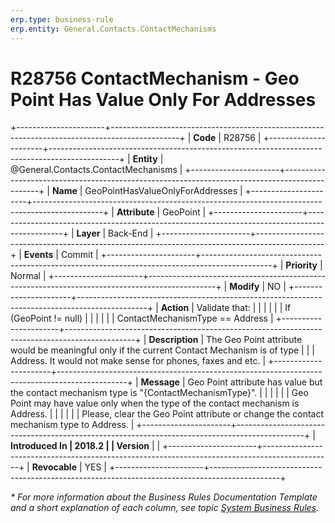 ```yaml
---
erp.type: business-rule
erp.entity: General.Contacts.ContactMechanisms
---
```


# R28756 ContactMechanism - Geo Point Has Value Only For Addresses
+----------------------+-----------------------------------------------------------------------------------------------+
| **Code**             | R28756                                                                                        |
+----------------------+-----------------------------------------------------------------------------------------------+
| **Entity**           | @General.Contacts.ContactMechanisms                                                           |
+----------------------+-----------------------------------------------------------------------------------------------+
| **Name**             | GeoPointHasValueOnlyForAddresses                                                              |
+----------------------+-----------------------------------------------------------------------------------------------+
| **Attribute**        | GeoPoint                                                                                      |
+----------------------+-----------------------------------------------------------------------------------------------+
| **Layer**            | Back-End                                                                                      |
+----------------------+-----------------------------------------------------------------------------------------------+
| **Events**           | Commit                                                                                        |
+----------------------+-----------------------------------------------------------------------------------------------+
| **Priority**         | Normal                                                                                        |
+----------------------+-----------------------------------------------------------------------------------------------+
| **Modify**           | NO                                                                                            |
+----------------------+-----------------------------------------------------------------------------------------------+
| **Action**           | Validate that:                                                                                |
|                      |                                                                                               |
|                      | If (GeoPoint != null)                                                                         |
|                      |                                                                                               |
|                      | ContactMechanismType == Address                                                               |
+----------------------+-----------------------------------------------------------------------------------------------+
| **Description**      | The Geo Point attribute would be meaningful only if the current Contact Mechanism is of type  |
|                      | Address. It would not make sense for phones, faxes and etc.                                   |
+----------------------+-----------------------------------------------------------------------------------------------+
| **Message**          | Geo Point attribute has value but the contact mechanism type is \"{ContactMechanismType}\".   |
|                      |                                                                                               |
|                      | Geo Point may have value only when the type of the contact mechanism is Address.              |
|                      |                                                                                               |
|                      | Please, clear the Geo Point attribute or change the contact mechanism type to Address.        |
+----------------------+-----------------------------------------------------------------------------------------------+
| **Introduced In      | 2018.2                                                                                        |
| Version**            |                                                                                               |
+----------------------+-----------------------------------------------------------------------------------------------+
| **Revocable**        | YES                                                                                           |
+----------------------+-----------------------------------------------------------------------------------------------+

*\* For more information about the Business Rules Documentation Template and a short explanation of each column, see
topic [System Business Rules](../templates/template-description-system-business-rules.md).*
